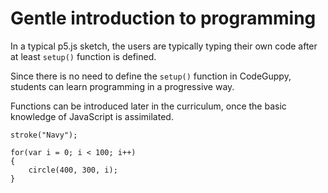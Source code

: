 # Gentle introduction to programming

In a typical p5.js sketch, the users are typically typing their own code after at least `setup()` function is defined.

Since there is no need to define the `setup()` function in CodeGuppy, students can learn programming in a progressive way.

Functions can be introduced later in the curriculum, once the basic knowledge of JavaScript is assimilated.

```
stroke("Navy");

for(var i = 0; i < 100; i++)
{
    circle(400, 300, i);
}
```
